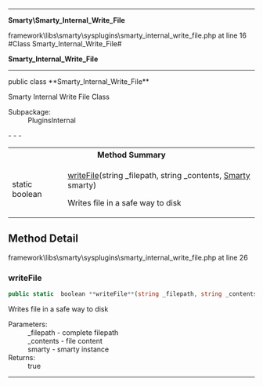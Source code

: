 - - -

**Smarty\Smarty_Internal_Write_File**
<div class="location">framework\libs\smarty\sysplugins\smarty_internal_write_file.php at line 16</div>
#Class Smarty_Internal_Write_File#

**Smarty_Internal_Write_File**


- - -

<p class="signature">public  class **Smarty_Internal_Write_File**</p>

<div class="comment" id="overview_description"><p>Smarty Internal Write File Class</p></div>

<dl>
<dt>Subpackage:</dt>
<dd>PluginsInternal</dd>
</dl>
- - -

<table id="summary_method">
<tr><th colspan="2">Method Summary</th></tr>
<tr>
<td class="type">static  boolean</td>
<td class="description"><p class="name"><a href="#writeFile">writeFile</a>(string _filepath, string _contents, <a href="../smarty/smarty.html">Smarty</a> smarty)</p><p class="description">Writes file in a safe way to disk</p></td>
</tr>
</table>

<h2 id="detail_method">Method Detail</h2>
<div class="location">framework\libs\smarty\sysplugins\smarty_internal_write_file.php at line 26</div>
<h3 id="writeFile()">writeFile</h3>

```php
public static  boolean **writeFile**(string _filepath, string _contents, <a href="../smarty/smarty.html">Smarty</a> smarty)
```
<div class="details">
<p>Writes file in a safe way to disk</p><dl>
<dt>Parameters:</dt>
<dd>_filepath - complete filepath</dd>
<dd>_contents - file content</dd>
<dd>smarty - smarty instance</dd>
<dt>Returns:</dt>
<dd>true</dd>
</dl>
</div>

- - -

